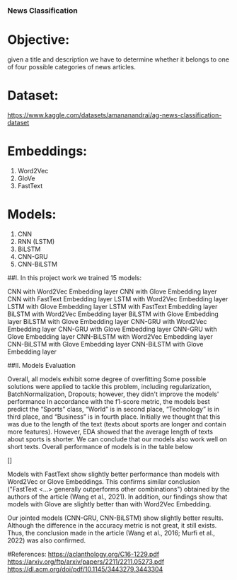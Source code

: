 ### News Classification

# Objective: 
given a title and description we have to determine whether it belongs to one of four possible categories of news articles.
# Dataset: 
https://www.kaggle.com/datasets/amananandrai/ag-news-classification-dataset

# Embeddings:
1. Word2Vec
2. GloVe
3. FastText

# Models:
1. CNN
2. RNN (LSTM)
3. BiLSTM
4. CNN-GRU
5. CNN-BiLSTM


##I. In this project work we trained 15 models:

CNN with Word2Vec Embedding layer
CNN with Glove Embedding layer
CNN with FastText Embedding layer
LSTM with Word2Vec Embedding layer
LSTM with Glove Embedding layer
LSTM with FastText Embedding layer
BiLSTM with Word2Vec Embedding layer
BiLSTM with Glove Embedding layer
BiLSTM with Glove Embedding layer
CNN-GRU with Word2Vec Embedding layer
CNN-GRU with Glove Embedding layer
CNN-GRU with Glove Embedding layer
CNN-BiLSTM with Word2Vec Embedding layer
CNN-BiLSTM with Glove Embedding layer
CNN-BiLSTM with Glove Embedding layer

##II. Models Evaluation

Overall, all models exhibit some degree of overfitting
Some possible solutions were applied to tackle this problem, including regularization, BatchNormalization, Dropouts; however, they didn't improve the models' performance
In accordance with the f1-score metric, the models best predict the “Sports” class, “World” is in second place, “Technology” is in third place, and “Business” is in fourth place. Initially we thought that this was due to the length of the text (texts about sports are longer and contain more features). However, EDA showed that the average length of texts about sports is shorter. We can conclude that our models also work well on short texts.
Overall performance of models is in the table below

[]

Models with FastText show slightly better performance than models with Word2Vec or Glove Embeddings. This confirms similar conclusion ("FastText <...> generally outperforms other combinations") obtained by the authors of the article (Wang et al., 2021). In addition, our findings show that models with Glove are slightly better than with Word2Vec Embedding.

Our jointed models (CNN-GRU, CNN-BiLSTM) show slightly better results. Although the difference in the accuracy metric is not great, it still exists. Thus, the conclusion made in the article (Wang et al., 2016; Murfi et al., 2022) was also confirmed.

#References:
https://aclanthology.org/C16-1229.pdf
https://arxiv.org/ftp/arxiv/papers/2211/2211.05273.pdf
https://dl.acm.org/doi/pdf/10.1145/3443279.3443304
